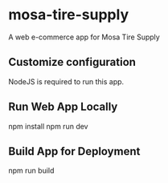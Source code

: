 # mosa-tire-supply

A web e-commerce app for Mosa Tire Supply

## Customize configuration

NodeJS is required to run this app.

## Run Web App Locally
npm install
npm run dev

## Build App for Deployment
npm run build
